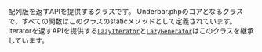配列版を返すAPIを提供するクラスです。
Underbar.phpのコアとなるクラスで、すべての関数はこのクラスのstaticメソッドとして定義されています。
Iteratorを返すAPIを提供する[`LazyIterator`](#class-LazyIterator)と[`LazyGenerator`](#class-LazyGenerator)はこのクラスを継承しています。
